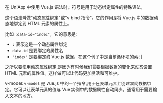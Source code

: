 在 UniApp 中使用 Vue.js 语法时,`:` 符号是用于动态绑定属性的特殊语法。

这个语法叫做"动态属性绑定"或"v-bind 指令"。它的作用是将 Vue.js 中的数据动态地绑定到 HTML 元素的属性上。

比如 `:data-id="index"`，它的意思是:

- `:` 表示这是一个动态属性绑定
- `data-id` 是要绑定的属性名
- `"index"` 是要绑定的 Vue.js 数据，在这个例子中是当前循环项的索引

之所以要使用动态属性绑定,是因为有时候我们需要根据数据的变化来动态设置 HTML 元素的属性值。这样做可以让代码更加灵活和可维护。

v-model:
`v-model` 是 Vue.js 中的一个指令,用于在表单元素上创建双向数据绑定。它可以让表单元素的值与 Vue 实例中的数据属性自动同步。通常用于需要输入文本的地方。